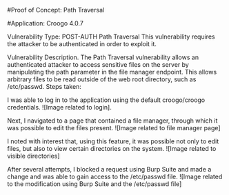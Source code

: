 #Proof of Concept: Path Traversal

#Application: Croogo 4.0.7

Vulnerability Type: POST-AUTH Path Traversal This vulnerability requires the attacker to be authenticated in order to exploit it.

Vulnerability Description. The Path Traversal vulnerability allows an authenticated attacker to access sensitive files on the server by manipulating the path parameter in the file manager endpoint. This allows arbitrary files to be read outside of the web root directory, such as /etc/passwd. Steps taken:

I was able to log in to the application using the default croogo/croogo credentials. ![Image related to login].

Next, I navigated to a page that contained a file manager, through which it was possible to edit the files present. ![Image related to file manager page]

I noted with interest that, using this feature, it was possible not only to edit files, but also to view certain directories on the system. ![Image related to visible directories]

After several attempts, I blocked a request using Burp Suite and made a change and was able to gain access to the /etc/passwd file. ![Image related to the modification using Burp Suite and the /etc/passwd file]

